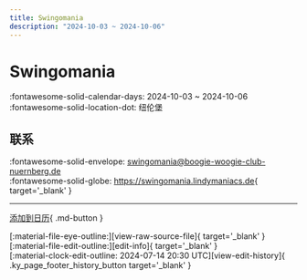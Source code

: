 ```yaml
---
title: Swingomania
description: "2024-10-03 ~ 2024-10-06"
---
```


# Swingomania 

:fontawesome-solid-calendar-days: 2024-10-03 ~ 2024-10-06  
:fontawesome-solid-location-dot: 纽伦堡  

## 联系

:fontawesome-solid-envelope: <swingomania@boogie-woogie-club-nuernberg.de>  
:fontawesome-solid-globe: <https://swingomania.lindymaniacs.de>{ target='_blank' }  

---

[添加到日历](https://swing.news/ics/zh-Hans/2024/de_DE/swingomania-2024.ics){ .md-button }

<div class="ky_page_footer" markdown>
<div class="ky_page_footer_trailing" markdown="span">
[:material-file-eye-outline:][view-raw-source-file]{ target='_blank' }
[:material-file-edit-outline:][edit-info]{ target='_blank' }
</div>
<div class="ky_page_footer_leading" markdown="span">
[:material-clock-edit-outline: 2024-07-14 20:30 UTC][view-edit-history]{ .ky_page_footer_history_button target='_blank' }
</div>
</div>

[view-raw-source-file]: https://github.com/swingdance/events/blob/main/2024/de_DE/swingomania-2024.json "查看原始源文件"
[edit-info]: https://github.com/swingdance/events/issues/new?assignees=&labels=update+event&projects=&template=03-update_entity.yml&title=%5B2024%2Fde_DE%5D%20Swingomania&region=de_DE&year=2024&id=swingomania-2024&name=Swingomania&org_id= "编辑信息"

[view-edit-history]: https://github.com/swingdance/events/commits/main/2024/de_DE/swingomania-2024.json "查看编辑历史"
